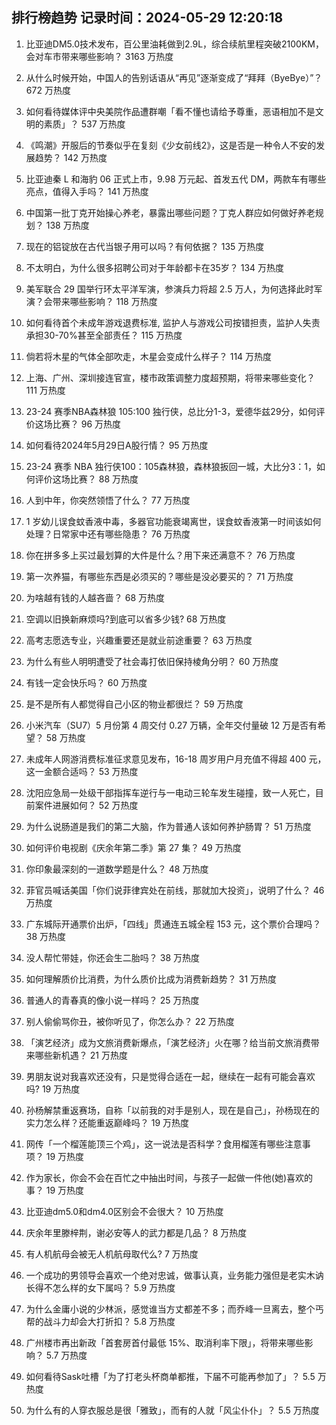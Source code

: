 
## 排行榜趋势 记录时间：2024-05-29 12:20:18
  
  1. 比亚迪DM5.0技术发布，百公里油耗做到2.9L，综合续航里程突破2100KM，会对车市带来哪些影响？ 3163 万热度
    
  2. 从什么时候开始，中国人的告别话语从“再见”逐渐变成了“拜拜（ByeBye）”？ 672 万热度
    
  3. 如何看待媒体评中央美院作品遭群嘲「看不懂也请给予尊重，恶语相加不是文明的素质」？ 537 万热度
    
  4. 《鸣潮》开服后的节奏似乎在复刻《少女前线2》，这是否是一种令人不安的发展趋势？ 142 万热度
    
  5. 比亚迪秦 L 和海豹 06 正式上市，9.98 万元起、首发五代 DM，两款车有哪些亮点，值得入手吗？ 141 万热度
    
  6. 中国第一批丁克开始操心养老，暴露出哪些问题？丁克人群应如何做好养老规划？ 138 万热度
    
  7. 现在的铝锭放在古代当银子用可以吗？有何依据？ 135 万热度
    
  8. 不太明白，为什么很多招聘公司对于年龄都卡在35岁？ 134 万热度
    
  9. 美军联合 29 国举行环太平洋军演，参演兵力将超 2.5 万人，为何选择此时军演？会带来哪些影响？ 118 万热度
    
  10. 如何看待首个未成年游戏退费标准, 监护人与游戏公司按错担责，监护人失责承担30-70%甚至全部责任？ 115 万热度
    
  11. 倘若将木星的气体全部吹走，木星会变成什么样子？ 114 万热度
    
  12. 上海、广州、深圳接连官宣，楼市政策调整力度超预期，将带来哪些变化？ 111 万热度
    
  13. 23-24 赛季NBA森林狼 105:100 独行侠，总比分1-3，爱德华兹29分，如何评价这场比赛？ 96 万热度
    
  14. 如何看待2024年5月29日A股行情？ 95 万热度
    
  15. 23-24 赛季 NBA 独行侠100：105森林狼，森林狼扳回一城，大比分3：1，如何评价这场比赛？ 88 万热度
    
  16. 人到中年，你突然领悟了什么？ 77 万热度
    
  17. 1 岁幼儿误食蚊香液中毒，多器官功能衰竭离世，误食蚊香液第一时间该如何处理？日常家中还有哪些隐患？ 76 万热度
    
  18. 你在拼多多上买过最划算的大件是什么？用下来还满意不？ 76 万热度
    
  19. 第一次养猫，有哪些东西是必须买的？哪些是没必要买的？ 71 万热度
    
  20. 为啥越有钱的人越吝啬？ 68 万热度
    
  21. 空调以旧换新麻烦吗?到底可以省多少钱? 68 万热度
    
  22. 高考志愿选专业，兴趣重要还是就业前途重要？ 63 万热度
    
  23. 为什么有些人明明遭受了社会毒打依旧保持棱角分明？ 60 万热度
    
  24. 有钱一定会快乐吗？ 60 万热度
    
  25. 是不是所有人都觉得自己小区的物业都很烂？ 59 万热度
    
  26. 小米汽车（SU7）5 月份第 4 周交付 0.27 万辆，全年交付量破 12 万是否有希望？ 58 万热度
    
  27. 未成年人网游消费标准征求意见发布，16-18 周岁用户月充值不得超 400 元，这一金额合适吗？ 53 万热度
    
  28. 沈阳应急局一处级干部指挥车逆行与一电动三轮车发生碰撞，致一人死亡，目前案件进展如何？ 52 万热度
    
  29. 为什么说肠道是我们的第二大脑，作为普通人该如何养护肠胃？ 51 万热度
    
  30. 如何评价电视剧《庆余年第二季》第 27 集？ 49 万热度
    
  31. 你印象最深刻的一道数学题是什么？ 48 万热度
    
  32. 菲官员喊话美国「你们说菲律宾处在前线，那就加大投资」，说明了什么？ 46 万热度
    
  33. 广东城际开通票价出炉，「四线」贯通连五城全程 153 元，这个票价合理吗？ 38 万热度
    
  34. 没人帮忙带娃，你还会生二胎吗？ 38 万热度
    
  35. 如何理解质价比消费，为什么质价比成为消费新趋势？ 31 万热度
    
  36. 普通人的青春真的像小说一样吗？ 25 万热度
    
  37. 别人偷偷骂你丑，被你听见了，你怎么办？ 22 万热度
    
  38. 「演艺经济」成为文旅消费新爆点，「演艺经济」火在哪？给当前文旅消费带来哪些新机遇？ 21 万热度
    
  39. 男朋友说对我喜欢还没有，只是觉得合适在一起，继续在一起有可能会喜欢吗? 19 万热度
    
  40. 孙杨解禁重返赛场，自称「以前我的对手是别人，现在是自己」，孙杨现在的实力怎么样？还能重返巅峰吗？ 19 万热度
    
  41. 网传「一个榴莲能顶三个鸡」，这一说法是否科学？食用榴莲有哪些注意事项？ 19 万热度
    
  42. 作为家长，你会不会在百忙之中抽出时间，与孩子一起做一件他(她)喜欢的事？ 19 万热度
    
  43. 比亚迪dm5.0和dm4.0区别会不会很大？ 10 万热度
    
  44. 庆余年里滕梓荆，谢必安等人的武力都是几品？ 8 万热度
    
  45. 有人机航母会被无人机航母取代么? 7 万热度
    
  46. 一个成功的男领导会喜欢一个绝对忠诚，做事认真，业务能力强但是老实木讷长得不怎么样的女下属吗？ 5.9 万热度
    
  47. 为什么金庸小说的少林派，感觉谁当方丈都差不多；而乔峰一旦离去，整个丐帮的战斗力却会大打折扣？ 5.8 万热度
    
  48. 广州楼市再出新政「首套房首付最低 15%、取消利率下限」，将带来哪些影响？ 5.7 万热度
    
  49. 如何看待Sask吐槽「为了打老头杯商单都推，下届不可能再参加了」？ 5.5 万热度
    
  50. 为什么有的人穿衣服总是很「雅致」，而有的人就「风尘仆仆」？ 5.5 万热度
    